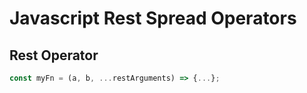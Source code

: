# Javascript Rest Spread Operators

## Rest Operator

```js
const myFn = (a, b, ...restArguments) => {...};
```
